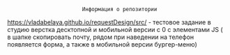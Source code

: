                             Информация о репозитории
                
   https://vladabelaya.github.io/requestDesign/src/ - тестовое задание в студию
   верстка десктопной и мобильной версии с 0 с элементами JS ( в шапке скопировать почту,
  рядом при наведении на телефон появляется форма, а также в мобильной версии бургер-меню)
